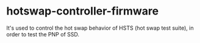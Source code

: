 # hotswap-controller-firmware
It's used to control the hot swap behavior of HSTS (hot swap test suite), in order to test the PNP of SSD.
